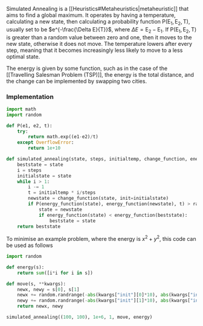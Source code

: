 Simulated Annealing is a [[Heuristics#Metaheuristics|metaheuristic]] that aims to find a global maximum. It operates by having a temperature, calculating a new state, then calculating a probability function $\text{P}(\text{E}_1,\text{E}_2,\text{T})$, usually set to be $e^{-\frac{\Delta E}{T}}$, where $\Delta E = \text{E}_2-\text{E}_1$. If $\text{P}(\text{E}_1,\text{E}_2,\text{T})$ is greater than a random value between zero and one, then it moves to the new state, otherwise it does not move. The temperature lowers after every step, meaning that it becomes increasingly less likely to move to a less optimal state.

The energy is given by some function, such as in the case of the [[Travelling Salesman Problem (TSP)]], the energy is the total distance, and the change can be implemented by swapping two cities.

### Implementation

```python
import math
import random

def P(e1, e2, t):
    try:
        return math.exp((e1-e2)/t)
    except OverflowError:
        return 1e+10

def simulated_annealing(state, steps, initialtemp, change_function, energy_function):
    beststate = state
    i = steps
    initialstate = state
    while i > 1:
        i -= 1
        t = initialtemp * i/steps
        newstate = change_function(state, init=initialstate)        
        if P(energy_function(state), energy_function(newstate), t) > random.randrange(0,100)/100:
            state = newstate
            if energy_function(state) < energy_function(beststate):
                beststate = state
    return beststate
```

To minimise an example problem, where the energy is $x^2+y^2$, this code can be used as follows
```python
import random

def energy(s):
    return sum([i*i for i in s])

def move(s, **kwargs):
    newx, newy = s[0], s[1]
    newx += random.randrange(-abs(kwargs["init"][0]*10), abs(kwargs["init"][0]*10))/100
    newy += random.randrange(-abs(kwargs["init"][1]*10), abs(kwargs["init"][1]*10))/100
    return newx, newy

simulated_annealing((100, 100), 1e+6, 1, move, energy)
```